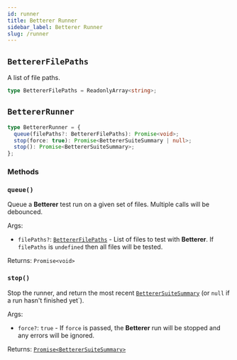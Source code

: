 ```yaml
---
id: runner
title: Betterer Runner
sidebar_label: Betterer Runner
slug: /runner
---
```


## `BettererFilePaths`

A list of file paths.

```typescript
type BettererFilePaths = ReadonlyArray<string>;
```

## `BettererRunner`

```typescript
type BettererRunner = {
  queue(filePaths?: BettererFilePaths): Promise<void>;
  stop(force: true): Promise<BettererSuiteSummary | null>;
  stop(): Promise<BettererSuiteSummary>;
};
```

### Methods

### `queue()`

Queue a **Betterer** test run on a given set of files. Multiple calls will be debounced.

Args:

- `filePaths?`: [`BettererFilePaths`](#bettererfilepaths) - List of files to test with **Betterer**. If `filePaths` is `undefined` then all files will be tested.

Returns: `Promise<void>`

### `stop()`

Stop the runner, and return the most recent [`BettererSuiteSummary`](./context#betterersuitesummary) (or `null` if a run hasn't finished yet`).

Args:

- `force?`: `true` - If `force` is passed, the **Betterer** run will be stopped and any errors will be ignored.

Returns: [`Promise<BettererSuiteSummary>`](./context#betterersuitesummary)
